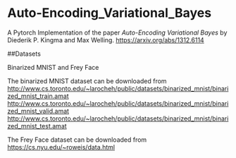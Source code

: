 # Auto-Encoding_Variational_Bayes

A Pytorch Implementation of the paper *Auto-Encoding Variational Bayes* by Diederik P. Kingma and Max Welling.
https://arxiv.org/abs/1312.6114

##Datasets 

Binarized MNIST and Frey Face

The binarized MNIST dataset can be downloaded from 
http://www.cs.toronto.edu/~larocheh/public/datasets/binarized_mnist/binarized_mnist_train.amat 
http://www.cs.toronto.edu/~larocheh/public/datasets/binarized_mnist/binarized_mnist_valid.amat 
http://www.cs.toronto.edu/~larocheh/public/datasets/binarized_mnist/binarized_mnist_test.amat

The Frey Face dataset can be downloaded from
https://cs.nyu.edu/~roweis/data.html
